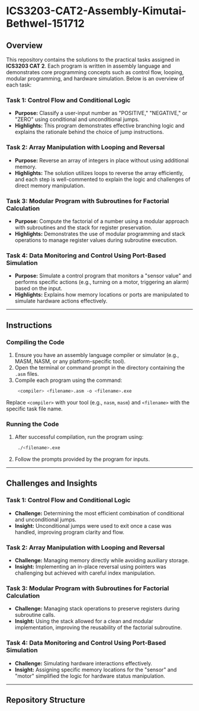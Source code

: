 # ICS3203-CAT2-Assembly-Kimutai-Bethwel-151712

## Overview

This repository contains the solutions to the practical tasks assigned in **ICS3203 CAT 2**. Each program is written in assembly language and demonstrates core programming concepts such as control flow, looping, modular programming, and hardware simulation. Below is an overview of each task:

### Task 1: Control Flow and Conditional Logic
- **Purpose:** Classify a user-input number as "POSITIVE," "NEGATIVE," or "ZERO" using conditional and unconditional jumps.
- **Highlights:** This program demonstrates effective branching logic and explains the rationale behind the choice of jump instructions.

### Task 2: Array Manipulation with Looping and Reversal
- **Purpose:** Reverse an array of integers in place without using additional memory.
- **Highlights:** The solution utilizes loops to reverse the array efficiently, and each step is well-commented to explain the logic and challenges of direct memory manipulation.

### Task 3: Modular Program with Subroutines for Factorial Calculation
- **Purpose:** Compute the factorial of a number using a modular approach with subroutines and the stack for register preservation.
- **Highlights:** Demonstrates the use of modular programming and stack operations to manage register values during subroutine execution.

### Task 4: Data Monitoring and Control Using Port-Based Simulation
- **Purpose:** Simulate a control program that monitors a "sensor value" and performs specific actions (e.g., turning on a motor, triggering an alarm) based on the input.
- **Highlights:** Explains how memory locations or ports are manipulated to simulate hardware actions effectively.

---

## Instructions

### Compiling the Code
1. Ensure you have an assembly language compiler or simulator (e.g., MASM, NASM, or any platform-specific tool).
2. Open the terminal or command prompt in the directory containing the `.asm` files.
3. Compile each program using the command:
   ```bash
    <compiler> <filename>.asm -o <filename>.exe
Replace `<compiler>` with your tool (e.g., `nasm`, `masm`) and `<filename>` with the specific task file name.

### Running the Code
1. After successful compilation, run the program using:
   ```bash
    ./<filename>.exe
2. Follow the prompts provided by the program for inputs.

---

## Challenges and Insights

### Task 1: Control Flow and Conditional Logic
- **Challenge:** Determining the most efficient combination of conditional and unconditional jumps.
- **Insight:** Unconditional jumps were used to exit once a case was handled, improving program clarity and flow.

### Task 2: Array Manipulation with Looping and Reversal
- **Challenge:** Managing memory directly while avoiding auxiliary storage.
- **Insight:** Implementing an in-place reversal using pointers was challenging but achieved with careful index manipulation.

### Task 3: Modular Program with Subroutines for Factorial Calculation
- **Challenge:** Managing stack operations to preserve registers during subroutine calls.
- **Insight:** Using the stack allowed for a clean and modular implementation, improving the reusability of the factorial subroutine.

### Task 4: Data Monitoring and Control Using Port-Based Simulation
- **Challenge:** Simulating hardware interactions effectively.
- **Insight:** Assigning specific memory locations for the "sensor" and "motor" simplified the logic for hardware status manipulation.

---

## Repository Structure





